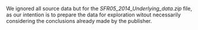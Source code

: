 We ignored all source data but for the *SFR05_2014_Underlying_data.zip* file, as our intention is to prepare the data for exploration witout necessarily considering the conclusions already made by the publisher.
